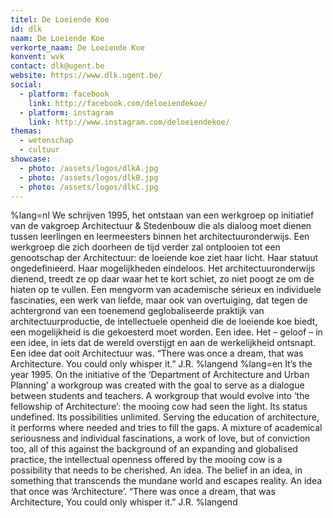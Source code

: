 ```yaml
---
titel: De Loeiende Koe
id: dlk
naam: De Loeiende Koe
verkorte_naam: De Loeiende Koe
konvent: wvk
contact: dlk@ugent.be
website: https://www.dlk.ugent.be/
social:
  - platform: facebook
    link: http://facebook.com/deloeiendekoe/
  - platform: instagram
    link: http://www.instagram.com/deloeiendekoe/
themas:
  - wetenschap
  - cultuur
showcase:
  - photo: /assets/logos/dlkA.jpg
  - photo: /assets/logos/dlkB.jpg
  - photo: /assets/logos/dlkC.jpg
---
```

%lang=nl 
We schrijven 1995, het ontstaan van een werkgroep op initiatief van de vakgroep Architectuur & Stedenbouw die als dialoog moet dienen tussen leerlingen en leermeesters binnen het architectuuronderwijs.
Een werkgroep die zich doorheen de tijd verder zal ontplooien tot een genootschap der Architectuur: de loeiende koe ziet haar licht. Haar statuut ongedefinieerd. Haar mogelijkheden eindeloos. Het architectuuronderwijs dienend, treedt ze op daar waar het te kort schiet, zo niet poogt ze om de hiaten op te vullen. Een mengvorm van academische sérieux en individuele fascinaties, een werk van liefde, maar ook van overtuiging, dat tegen de achtergrond van een toenemend geglobaliseerde praktijk van architectuurproductie, de intellectuele openheid die de loeiende koe biedt, een mogelijkheid is die gekoesterd moet worden.
Een idee. Het – geloof – in een idee, in iets dat de wereld overstijgt en aan de werkelijkheid ontsnapt. Een idee dat ooit Architectuur was. 
“There was once a dream, that was Architecture. You could only whisper it.” J.R. 
%langend 
%lang=en 
It’s the year 1995. On the initiative of the ‘Department of Architecture and Urban Planning’ a workgroup was created with the goal to serve as a dialogue between students and teachers. A workgroup that would evolve into ‘the fellowship of Architecture’: the mooing cow had seen the light. Its status undefined. Its possibilities unlimited. Serving the education of architecture, it performs where needed and tries to fill the gaps. A mixture of academical seriousness and individual fascinations, a work of love, but of conviction too, all of this against the background of an expanding and globalised practice, the intellectual openness offered by the mooing cow is a possibility that needs to be cherished. An idea. The belief in an idea, in something that transcends the mundane world and escapes reality. An idea that once was ‘Architecture’. “There was once a dream, that was Architecture, You could only whisper it.” J.R. 
%langend
